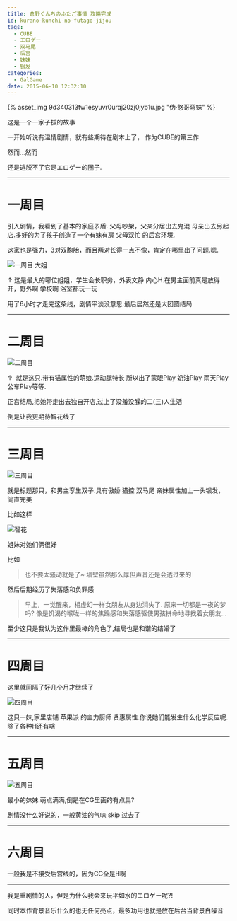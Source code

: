 ```yaml
---
title: 倉野くんちのふたご事情 攻略完成
id: kurano-kunchi-no-futago-jijou
tags:
  - CUBE
  - エロゲー
  - 双马尾
  - 后宫
  - 妹妹
  - 银发
categories:
  - GalGame
date: 2015-06-10 12:32:10
---
```


{% asset_img 9d340313tw1esyuvr0urqj20zj0jyb1u.jpg "伪·悠哥穹妹" %}

这是一个一家子拔的故事

一开始听说有温情剧情，就有些期待在剧本上了， 作为CUBE的第三作

然而…然而

还是逃脱不了它是エロゲー的圈子.

<!--more-->
* * *

# 一周目

引入剧情，我看到了基本的家庭矛盾. 父母吵架，父亲分居出去鬼混 母亲出去另起店.多好的为了孩子创造了一个有妹有房 父母双忙 的后宫环境.

这家也是强力，3对双胞胎，而且两对长得一点不像，肯定在哪里出了问题.嗯.

![一周目 大姐](9d340313tw1esyuvnxzsaj20zj0jy1kx.jpg "一周目 大姐")

↑ 这是最大的哪位姐姐，学生会长职务，外表文静 内心H.在男主面前真是放得开，野外啊 学校啊 浴室都玩一玩

用了6小时才走完这条线，剧情平淡没意思.最后居然还是大团圆结局

* * *

# 二周目

![二周目](9d340313tw1esyuvpum0bj20zk0jy1kx.jpg "二周目")

↑  就是这只.带有猫属性的萌娘.运动腿特长 所以出了蒙眼Play 奶油Play 雨天Play 公车Play等等.

正宫结局,把她带走出去独自开店,过上了没羞没臊的二(三)人生活

倒是让我更期待智花线了

* * *

# 三周目

![三周目](9d340313tw1esyuvsr2e4j20zf0jx1kx.jpg "三周目")

就是标题那只，和男主孪生双子.具有傲娇 猫控 双马尾 亲妹属性加上一头银发，简直完美

比如这样

![智花](9d340313tw1esyvcsssljj20zh0jv7qw.jpg "智花")

姐妹对她们俩很好

比如

> 也不要太骚动就是了~
> 墙壁虽然那么厚但声音还是会透过来的

然后后期经历了失落感和负罪感

> 早上，一觉醒来，相虚幻一样女朋友从身边消失了.
> 原来一切都是一夜的梦吗?
> 像是饥渴的喉咙一样的焦躁感和失落感驱使男孩拼命地寻找着女朋友…

至少这只是我认为这作里最棒的角色了,结局也是和谐的结婚了

* * *
# 四周目

这里就间隔了好几个月才继续了

![四周目](9d340313tw1esyuvklb9gj20zk0k04qp.jpg "四周目")

这只一妹,家里店铺 苹果派 的主力厨师 贤惠属性.你说她们能发生什么化学反应呢.除了各种H还有啥

* * *

# 五周目

![五周目](9d340313tw1esyuvixix0j20zk0k0b29.jpg "五周目")

最小的妹妹.萌点满满,倒是在CG里画的有点扁?

剧情没什么好说的，一般黄油的气味 skip 过去了

* * *

# 六周目

一般我是不接受后宫线的，因为CG全是H啊

* * *

我是重剧情的人，但是为什么我会来玩平如水的エロゲー呢?!

同时本作背景音乐什么的也无任何亮点，最多功用也就是放在后台当背景白噪音
